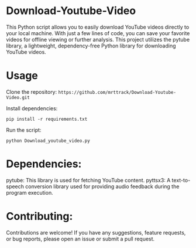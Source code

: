 # Download-Youtube-Video
This Python script allows you to easily download YouTube videos directly to your local machine. With just a few lines of code, you can save your favorite videos for offline viewing or further analysis. This project utilizes the pytube library, a lightweight, dependency-free Python library for downloading YouTube videos.

# Usage
Clone the repository:
`https://github.com/mrttrack/Download-Youtube-Video.git`

Install dependencies:

`pip install -r requirements.txt`

Run the script:

`python Download_youtube_video.py`

# Dependencies:

pytube: This library is used for fetching YouTube content.
pyttsx3: A text-to-speech conversion library used for providing audio feedback during the program execution.

# Contributing:

Contributions are welcome! If you have any suggestions, feature requests, or bug reports, please open an issue or submit a pull request.
